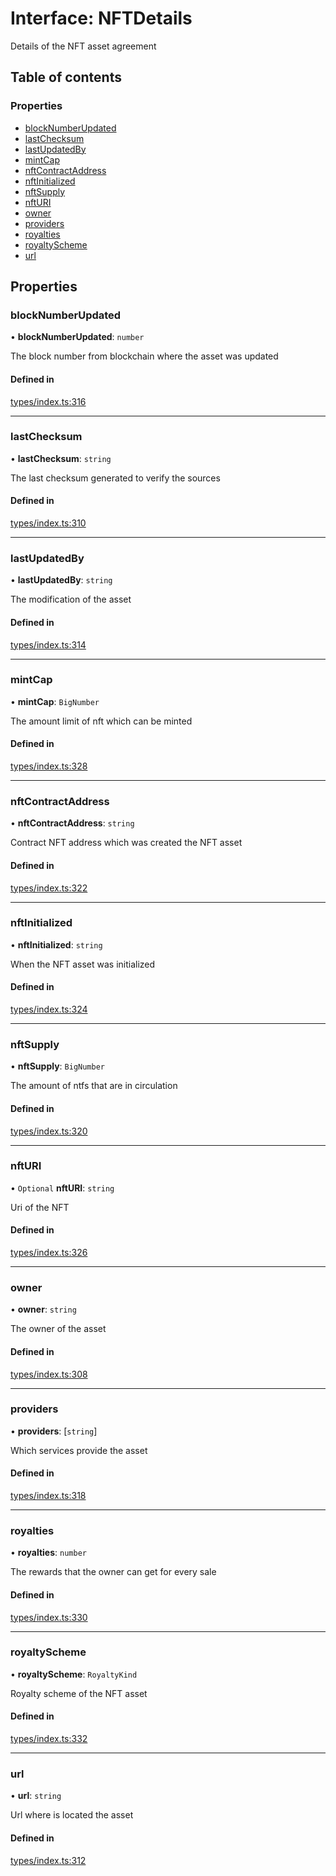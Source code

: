 # Interface: NFTDetails

Details of the NFT asset agreement

## Table of contents

### Properties

- [blockNumberUpdated](NFTDetails.md#blocknumberupdated)
- [lastChecksum](NFTDetails.md#lastchecksum)
- [lastUpdatedBy](NFTDetails.md#lastupdatedby)
- [mintCap](NFTDetails.md#mintcap)
- [nftContractAddress](NFTDetails.md#nftcontractaddress)
- [nftInitialized](NFTDetails.md#nftinitialized)
- [nftSupply](NFTDetails.md#nftsupply)
- [nftURI](NFTDetails.md#nfturi)
- [owner](NFTDetails.md#owner)
- [providers](NFTDetails.md#providers)
- [royalties](NFTDetails.md#royalties)
- [royaltyScheme](NFTDetails.md#royaltyscheme)
- [url](NFTDetails.md#url)

## Properties

### blockNumberUpdated

• **blockNumberUpdated**: `number`

The block number from blockchain where the asset was updated

#### Defined in

[types/index.ts:316](https://github.com/nevermined-io/react-components/blob/4840188/catalog/src/types/index.ts#L316)

___

### lastChecksum

• **lastChecksum**: `string`

The last checksum generated to verify the sources

#### Defined in

[types/index.ts:310](https://github.com/nevermined-io/react-components/blob/4840188/catalog/src/types/index.ts#L310)

___

### lastUpdatedBy

• **lastUpdatedBy**: `string`

The modification of the asset

#### Defined in

[types/index.ts:314](https://github.com/nevermined-io/react-components/blob/4840188/catalog/src/types/index.ts#L314)

___

### mintCap

• **mintCap**: `BigNumber`

The amount limit of nft which can be minted

#### Defined in

[types/index.ts:328](https://github.com/nevermined-io/react-components/blob/4840188/catalog/src/types/index.ts#L328)

___

### nftContractAddress

• **nftContractAddress**: `string`

Contract NFT address which was created the NFT asset

#### Defined in

[types/index.ts:322](https://github.com/nevermined-io/react-components/blob/4840188/catalog/src/types/index.ts#L322)

___

### nftInitialized

• **nftInitialized**: `string`

When the NFT asset was initialized

#### Defined in

[types/index.ts:324](https://github.com/nevermined-io/react-components/blob/4840188/catalog/src/types/index.ts#L324)

___

### nftSupply

• **nftSupply**: `BigNumber`

The amount of ntfs that are in circulation

#### Defined in

[types/index.ts:320](https://github.com/nevermined-io/react-components/blob/4840188/catalog/src/types/index.ts#L320)

___

### nftURI

• `Optional` **nftURI**: `string`

Uri of the NFT

#### Defined in

[types/index.ts:326](https://github.com/nevermined-io/react-components/blob/4840188/catalog/src/types/index.ts#L326)

___

### owner

• **owner**: `string`

The owner of the asset

#### Defined in

[types/index.ts:308](https://github.com/nevermined-io/react-components/blob/4840188/catalog/src/types/index.ts#L308)

___

### providers

• **providers**: [`string`]

Which services provide the asset

#### Defined in

[types/index.ts:318](https://github.com/nevermined-io/react-components/blob/4840188/catalog/src/types/index.ts#L318)

___

### royalties

• **royalties**: `number`

The rewards that the owner can get for every sale

#### Defined in

[types/index.ts:330](https://github.com/nevermined-io/react-components/blob/4840188/catalog/src/types/index.ts#L330)

___

### royaltyScheme

• **royaltyScheme**: `RoyaltyKind`

Royalty scheme of the NFT asset

#### Defined in

[types/index.ts:332](https://github.com/nevermined-io/react-components/blob/4840188/catalog/src/types/index.ts#L332)

___

### url

• **url**: `string`

Url where is located the asset

#### Defined in

[types/index.ts:312](https://github.com/nevermined-io/react-components/blob/4840188/catalog/src/types/index.ts#L312)
